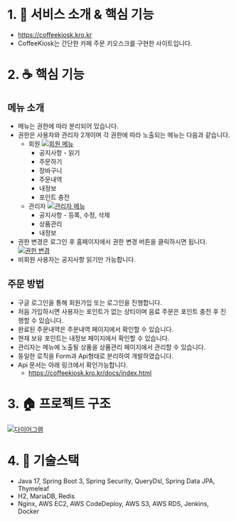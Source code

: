 # 1. :memo: 서비스 소개 & 핵심 기능

- https://coffeekiosk.kro.kr
- CoffeeKiosk는 간단한 카페 주문 키오스크를 구현한 사이트입니다.

# 2. :coffee: 핵심 기능

## 메뉴 소개

- 메뉴는 권한에 따라 분리되어 있습니다.
- 권한은 사용자와 관리자 2개이며 각 권한에 따라 노출되는 메뉴는 다음과 같습니다.
    - 회원
      [![회원 메뉴](https://github.com/ugs1575/coffekiosk/assets/44694501/d4493215-176d-4421-9683-a08241fc5f02)](https://coffeekiosk.kro.kr)
        - 공지사항 - 읽기
        - 주문하기
        - 장바구니
        - 주문내역
        - 내정보
        - 포인트 충전
    - 관리자
      [![관리자 메뉴](https://github.com/ugs1575/coffekiosk/assets/44694501/80fd0529-85a0-4768-b423-1f828e1a2081)](https://coffeekiosk.kro.kr)
        - 공지사항 - 등록, 수정, 삭제
        - 상품관리
        - 내정보
- 권한 변경은 로그인 후 홈페이지에서 권한 변경 버튼을 클릭하시면 됩니다.
  [![권한 변경](https://github.com/ugs1575/coffekiosk/assets/44694501/332df5c1-8b61-4a71-9572-5dbc1a2ad63e)](https://coffeekiosk.kro.kr)
- 비회원 사용자는 공지사항 읽기만 가능합니다.

## 주문 방법

- 구글 로그인을 통해 회원가입 또는 로그인을 진행합니다.
- 처음 가입하시면 사용자는 포인트가 없는 상티이며 음료 주문은 포인트 충전 후 진행할 수 있습니다.
- 완료된 주문내역은 주문내역 페이지에서 확인할 수 있습니다.
- 현재 보유 포인트는 내정보 페이지에서 확인할 수 있습니다.
- 관리자는 메뉴에 노출될 상품을 상품관리 페이지에서 관리할 수 있습니다.
- 동일한 로직을 Form과 Api형태로 분리하여 개발하였습니다.
- Api 문서는 아래 링크에서 확인가능합니다.
    - https://coffeekiosk.kro.kr/docs/index.html

# 3. :house: 프로젝트 구조

[![다이어그램](https://github.com/ugs1575/coffekiosk/assets/44694501/45e05433-a546-40d9-9d16-09015ffe226b)](https://coffeekiosk.kro.kr)

# 4. :hammer: 기술스택

- Java 17, Spring Boot 3, Spring Security, QueryDsl, Spring Data JPA, Thymeleaf
- H2, MariaDB, Redis
- Nginx, AWS EC2, AWS CodeDeploy, AWS S3, AWS RDS, Jenkins, Docker
